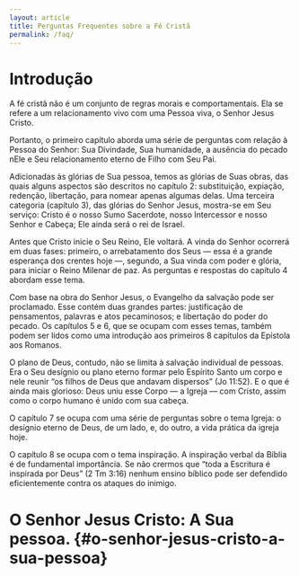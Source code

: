 ```yaml
---
layout: article
title: Perguntas Frequentes sobre a Fé Cristã
permalink: /faq/
---
```


Introdução
==========

A fé cristã não é um conjunto de regras morais e comportamentais. Ela se
refere a um relacionamento vivo com uma Pessoa viva, o Senhor Jesus
Cristo.

Portanto, o primeiro capítulo aborda uma série de perguntas com relação
à Pessoa do Senhor: Sua Divindade, Sua humanidade, a ausência do pecado
nEle e Seu relacionamento eterno de Filho com Seu Pai.

Adicionadas às glórias de Sua pessoa, temos as glórias de Suas obras,
das quais alguns aspectos são descritos no capítulo 2: substituição,
expiação, redenção, libertação, para nomear apenas algumas delas. Uma
terceira categoria (capítulo 3), das glórias do Senhor Jesus, mostra-se
em Seu serviço: Cristo é o nosso Sumo Sacerdote, nosso Intercessor e
nosso Senhor e Cabeça; Ele ainda será o rei de Israel.

Antes que Cristo inicie o Seu Reino, Ele voltará. A vinda do Senhor
ocorrerá em duas fases: primeiro, o arrebatamento dos Seus — essa é a
grande esperança dos crentes hoje —, segundo, a Sua vinda com poder e
glória, para iniciar o Reino Milenar de paz. As perguntas e respostas do
capítulo 4 abordam esse tema.

Com base na obra do Senhor Jesus, o Evangelho da salvação pode
ser proclamado. Esse contém duas grandes partes: justificação de
pensamentos, palavras e atos pecaminosos; e libertação do poder do
pecado. Os capítulos 5 e 6, que se ocupam com esses temas, também podem
ser lidos como uma introdução aos primeiros 8 capítulos da Epístola aos
Romanos.

O plano de Deus, contudo, não se limita à salvação individual de
pessoas. Era o Seu desígnio ou plano eterno formar pelo Espírito Santo
um corpo e nele reunir “os filhos de Deus que andavam dispersos” (Jo
11:52). E o que é ainda mais glorioso: Deus uniu esse Corpo — a Igreja —
com Cristo, assim como o corpo humano é unido com sua cabeça.

O capítulo 7 se ocupa com uma série de perguntas sobre o tema Igreja: o
desígnio eterno de Deus, de um lado, e, do outro, a vida prática da
igreja hoje.

O capítulo 8 se ocupa com o tema inspiração. A inspiração verbal da
Bíblia é de fundamental importância. Se não crermos que “toda a
Escritura é inspirada por Deus” (2 Tm 3:16) nenhum ensino bíblico pode
ser defendido eficientemente contra os ataques do inimigo.

O Senhor Jesus Cristo: A Sua pessoa. {#o-senhor-jesus-cristo-a-sua-pessoa}
======================================
